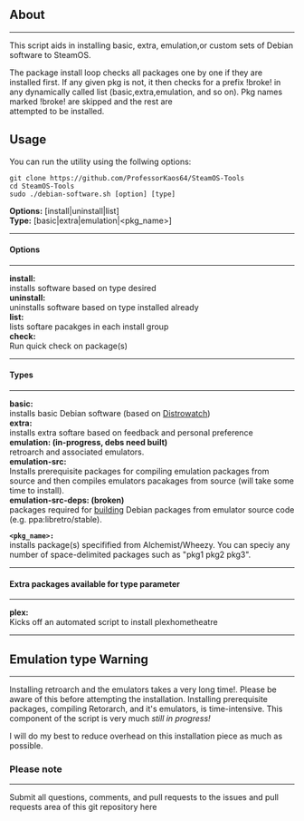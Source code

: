 ## About
***
This script aids in installing basic, extra, emulation,or custom 
sets of Debian software to SteamOS.

The package install loop checks all packages one by one if they are installed first. 
If any given pkg is not, it then checks for a prefix !broke! in any dynamically called list
(basic,extra,emulation, and so on). Pkg names marked !broke! are skipped and the rest are  
attempted to be installed.

## Usage

You can run the utility using the follwing options:

```
git clone https://github.com/ProfessorKaos64/SteamOS-Tools
cd SteamOS-Tools
sudo ./debian-software.sh [option] [type]
```
**Options:** [install|uninstall|list]  
**Type:** [basic|extra|emulation|<pkg_name>]

***
#### Options
***
**install:**   
installs software based on type desired  
**uninstall:**   
uninstalls software based on type installed already  
**list:**   
lists softare pacakges in each install group  
**check:**     
Run quick check on package(s)

***
#### Types
***
**basic:**  
installs basic Debian software (based on [Distrowatch](http://distrowatch.com/table.php?distribution=debian))  
**extra:**  
installs extra softare based on feedback and personal preference  
**emulation: (in-progress, debs need built)**      
retroarch and associated emulators.      
**emulation-src:**          
Installs prerequisite packages for compiling emulation packages from source and then compiles emulators pacakages from source (will take some time to install).       
**emulation-src-deps: (broken)**          
packages required for [building](https://wiki.debian.org/CreatePackageFromPPA) Debian packages from emulator source code (e.g. ppa:libretro/stable).  

**`<pkg_name>:`**      
installs package(s) specifified from Alchemist/Wheezy. You can speciy any number of space-delimited packages such as "pkg1 pkg2 pkg3".  

***
#### Extra packages available for type parameter
***

**plex:**  
Kicks off an automated script to install plexhometheatre

***
## Emulation type Warning
***
Installing retroarch and the emulators takes a very long time!. Please be aware of this before attempting the installation. Installing prerequisite packages, compiling Retorarch, and it's emulators, is time-intensive. This component of the script is very much *still in progress!* 

I will do my best to reduce overhead on this installation piece as much as possible.

### Please note
***

Submit all questions, comments, and pull requests to the issues and pull requests area of this git repository
 here
